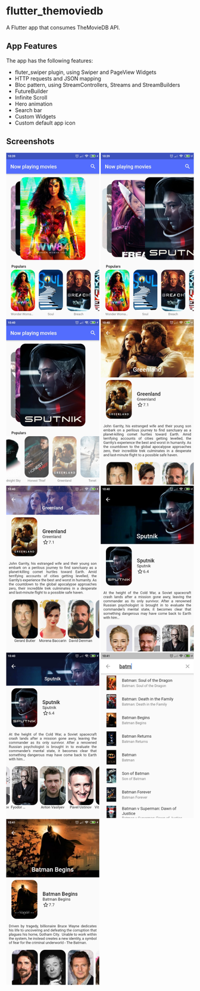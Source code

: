 # flutter_themoviedb

A Flutter app that consumes TheMovieDB API.

## App Features
The app has the following features:
- fluter_swiper plugin, using Swiper and PageView Widgets
- HTTP requests and JSON mapping
- Bloc pattern, using StreamControllers, Streams and StreamBuilders
- FutureBuilder
- Infinite Scroll
- Hero animation
- Search bar
- Custom Widgets
- Custom default app icon

## Screenshots
<p float="left">
<img src="screenshots/screenshot_1.jpg" alt="Screenshot 1" width="250" height="auto">
<img src="screenshots/screenshot_2.jpg" alt="Screenshot 2" width="250" height="auto">
<img src="screenshots/screenshot_3.jpg" alt="Screenshot 3" width="250" height="auto">
<img src="screenshots/screenshot_4.jpg" alt="Screenshot 4" width="250" height="auto">
<img src="screenshots/screenshot_5.jpg" alt="Screenshot 5" width="250" height="auto">
<img src="screenshots/screenshot_6.jpg" alt="Screenshot 6" width="250" height="auto">
<img src="screenshots/screenshot_7.jpg" alt="Screenshot 7" width="250" height="auto">
<img src="screenshots/screenshot_8.jpg" alt="Screenshot 8" width="250" height="auto">
<img src="screenshots/screenshot_9.jpg" alt="Screenshot 9" width="250" height="auto">
</p>
